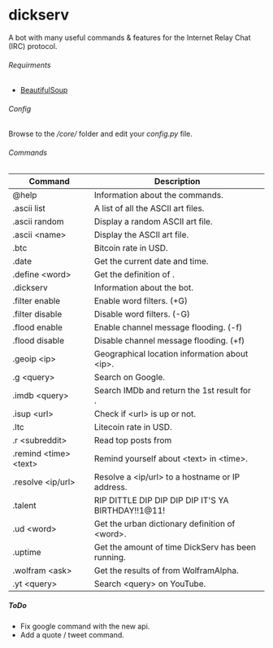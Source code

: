 # dickserv
A bot with many useful commands &amp; features for the Internet Relay Chat (IRC) protocol.

###### Requirments
 - [BeautifulSoup](https://www.crummy.com/software/BeautifulSoup/)

###### Config
Browse to the */core/* folder and edit your *config.py* file.

###### Commands
| Command | Description |
| --- | --- |
| @help | Information about the commands. |
| .ascii list | A list of all the ASCII art files. |
| .ascii random | Display a random ASCII art file. |
| .ascii \<name> | Display the <name> ASCII art file. |
| .btc | Bitcoin rate in USD. |
| .date | Get the current date and time. |
| .define \<word> | Get the definition of <word>. |
| .dickserv | Information about the bot. |
| .filter enable | Enable word filters. (+G) |
| .filter disable | Disable word filters. (-G) |
| .flood enable | Enable channel message flooding. (-f) |
| .flood disable | Disable channel message flooding. (+f) |
| .geoip \<ip> | Geographical location information about \<ip>. |
| .g \<query> | Search <query> on Google. |
| .imdb \<query> | Search IMDb and return the 1st result for <search>. |
| .isup \<url> | Check if \<url> is up or not. |
| .ltc | Litecoin rate in USD. |
| .r \<subreddit> | Read top posts from <subreddit> |
| .remind \<time> \<text> | Remind yourself about \<text> in \<time>.
| .resolve \<ip/url> | Resolve a <ip/url> to a hostname or IP address.
| .talent | RIP DITTLE DIP DIP DIP DIP IT\'S YA BIRTHDAY!!1@11! |
| .ud \<word> | Get the urban dictionary definition of \<word>. |
| .uptime | Get the amount of time DickServ has been running. |
| .wolfram \<ask> | Get the results of <query> from WolframAlpha. |
| .yt \<query> | Search \<query> on YouTube. |

##### ToDo
- Fix google command with the new api.
- Add a quote / tweet command.

